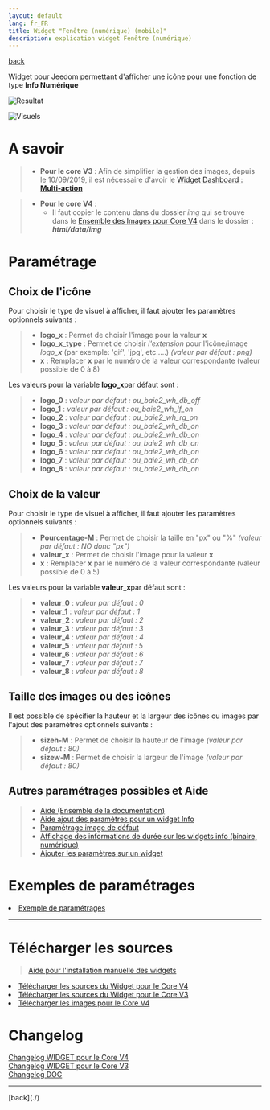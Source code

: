```yaml
---
layout: default
lang: fr_FR
title: Widget "Fenêtre (numérique) (mobile)"
description: explication widget Fenêtre (numérique)
---
```


[back](./)

Widget pour Jeedom permettant d'afficher une icône pour une fonction de type <b>Info Numérique</b>

<p><img src="../{{site.img}}/exemple/m/fenetre.png" alt="Resultat" /></p>

<p><img src="../{{site.img}}/visuel/fenetre.png" alt="Visuels" /></p>

# A savoir

> - <b>Pour le core V3 </b> : Afin de simplifier la gestion des images, depuis le 10/09/2019, il est nécessaire d'avoir le </b><a href="WIDGET_d_Multi_action_Defaut">Widget Dashboard : <b>Multi-action</b></a>

> - <b>Pour le core V4</b> :
>   - Il faut copier le contenu dans du dossier <i>img</i> qui se trouve dans le <a href="https://github.com/JEALG/JEEDOM-Multi_action-Defaut/tree/images">Ensemble des Images pour Core V4</a> dans le dossier : <b><i>html/data/img</i></b>

# Paramétrage

## Choix de l'icône

Pour choisir le type de visuel à afficher, il faut ajouter les paramètres optionnels suivants :

<blockquote>
    <ul>
        <li><b>logo_<b>x</b></b> : Permet de choisir l'image pour la valeur <b>x</b></li>
        <li><b>logo_<b>x</b>_type</b> : Permet de choisir <i>l'extension</i> pour l'icône/image <i>logo_<b>x</b></i> (par exemple: 'gif', 'jpg', etc.....)<i> (valeur par défaut : png)</i></li>
        <li><b>x</b> : Remplacer <b>x</b> par le numéro de la valeur correspondante (valeur possible de 0 à 8)</li>
    </ul>
</blockquote>

Les valeurs pour la variable <b>logo_x</b>par défaut sont :

<blockquote>
    <ul>
        <li><b>logo_<b>0</b></b> : <i>valeur par défaut : ou_baie2_wh_db_off</i></li>
        <li><b>logo_<b>1</b></b> : <i>valeur par défaut : ou_baie2_wh_lf_on</i></li>
        <li><b>logo_<b>2</b></b> : <i>valeur par défaut : ou_baie2_wh_rg_on</i></li>
        <li><b>logo_<b>3</b></b> : <i>valeur par défaut : ou_baie2_wh_db_on</i></li>
        <li><b>logo_<b>4</b></b> : <i>valeur par défaut : ou_baie2_wh_db_on</i></li>
        <li><b>logo_<b>5</b></b> : <i>valeur par défaut : ou_baie2_wh_db_on</i></li>
        <li><b>logo_<b>6</b></b> : <i>valeur par défaut : ou_baie2_wh_db_on</i></li>
        <li><b>logo_<b>7</b></b> : <i>valeur par défaut : ou_baie2_wh_db_on</i></li>
        <li><b>logo_<b>8</b></b> : <i>valeur par défaut : ou_baie2_wh_db_on</i></li>
    </ul>
</blockquote>

## Choix de la valeur

Pour choisir le type de visuel à afficher, il faut ajouter les paramètres optionnels suivants :

<blockquote>
    <ul>
        <li><b>Pourcentage-M</b> : Permet de choisir la taille en "px" ou "%" <i>(valeur par défaut : NO donc "px")</i></li>
        <li><b>valeur_<b>x</b></b> : Permet de choisir l'image pour la valeur <b>x</b></li>
        <li><b>x</b> : Remplacer <b>x</b> par le numéro de la valeur correspondante (valeur possible de 0 à 5)</li>
    </ul>
</blockquote>

Les valeurs pour la variable <b>valeur_x</b>par défaut sont :

<blockquote>
    <ul>
        <li><b>valeur_<b>0</b></b> : <i>valeur par défaut : 0</i></li>
        <li><b>valeur_<b>1</b></b> : <i>valeur par défaut : 1</i></li>
        <li><b>valeur_<b>2</b></b> : <i>valeur par défaut : 2</i></li>
        <li><b>valeur_<b>3</b></b> : <i>valeur par défaut : 3</i></li>
        <li><b>valeur_<b>4</b></b> : <i>valeur par défaut : 4</i></li>
        <li><b>valeur_<b>5</b></b> : <i>valeur par défaut : 5</i></li>
        <li><b>valeur_<b>6</b></b> : <i>valeur par défaut : 6</i></li>
        <li><b>valeur_<b>7</b></b> : <i>valeur par défaut : 7</i></li>
        <li><b>valeur_<b>8</b></b> : <i>valeur par défaut : 8</i></li>
    </ul>
</blockquote>

## Taille des images ou des icônes

Il est possible de spécifier la hauteur et la largeur des icônes ou images par l'ajout des paramètres optionnels suivants :

<blockquote>
    <ul>
        <li><b>sizeh-M</b> : Permet de choisir la hauteur de l'image <i>(valeur par défaut : 80)</i></li>
        <li><b>sizew-M</b> : Permet de choisir la largeur de l'image <i>(valeur par défaut : 80)</i></li>
    </ul>
</blockquote>

## Autres paramétrages possibles et Aide

<blockquote>
    <ul>
        <li><a href="{{site.baseurl}}/{{site.help}}/{{page.lang}}/">Aide (Ensemble de la documentation)</a></li>
        <li><a href="{{site.baseurl}}/{{site.help}}/{{page.lang}}/config_info">Aide ajout des paramètres pour un widget Info</a></li>
        <li><a href="{{site.baseurl}}/{{site.help}}/{{page.lang}}/error">Paramétrage image de défaut</a></li>
        <li><a href="{{site.baseurl}}/{{site.help}}/{{page.lang}}/stats_temps">Affichage des informations de durée sur les widgets info (binaire, numérique)</a></li>
        <li><a href="{{site.baseurl}}/{{site.help}}/{{page.lang}}/para">Ajouter les paramètres sur un widget</a></li>
    </ul>
</blockquote>

# Exemples de paramétrages

<li><a href="{{site.baseurl}}/{{site.help}}/{{page.lang}}/para_windows">Exemple de paramétrages</a></li>

<hr />

# Télécharger les sources

> <a href="{{site.baseurl}}/{{site.help}}/{{page.lang}}/install_manu">Aide pour l'installation manuelle des widgets</a>

 <li><a href="https://github.com/JEALG/JEEDOM-Fenetre--mobile/tree/masterv4">Télécharger les sources du Widget pour le Core V4</a></li>
 <li><a href="https://github.com/JEALG/JEEDOM-Fenetre--mobile/tree/master">Télécharger les sources du Widget pour le Core V3</a></li>
 <li><a href="https://github.com/JEALG/JEEDOM-Multi_action-Defaut/tree/images">Télécharger les images pour le Core V4</a></li>

# Changelog

<a href="https://github.com/JEALG/JEEDOM-Fenetre--mobile/commits/masterv4">Changelog WIDGET pour le Core V4</a><br/>
<a href="https://github.com/JEALG/JEEDOM-Fenetre--mobile/commits/master">Changelog WIDGET pour le Core V3</a><br/>
<a href="https://github.com/JEALG/JEEDOM-Widget_JAG-doc/commits/master">Changelog DOC</a>

<hr />
[back](./)
